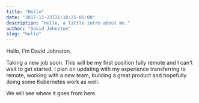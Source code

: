 ```yaml
---
title: "Hello"
date: "2017-11-23T21:18:25-05:00"
description: "Hello, a little intro about me."
author: "David Johnston"
slug: "hello"
---
```


Hello, I'm David Johnston.

Taking a new job soon.  This will be my first position fully remote and I can't wait to get started.  I plan on updating with my experience transferring to remote, working with a new team, building a great product and hopefully doing some Kubernetes work as well.

We will see where it goes from here.